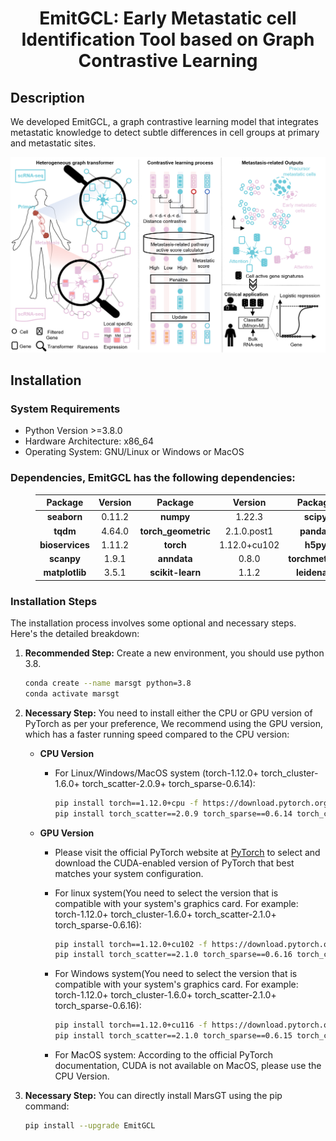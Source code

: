<h1 align="center">EmitGCL: Early Metastatic cell Identification Tool based on Graph Contrastive Learning</h1>

## Description

We developed EmitGCL, a graph contrastive learning model that integrates metastatic knowledge to detect subtle differences in cell groups at primary and metastatic sites. 

<p align="center">
  <img src="./images/WorkFlow.png" alt="EmitGCL Flowchart" width="900">
</p>

## Installation

### System Requirements

* Python Version >=3.8.0
* Hardware Architecture: x86_64
* Operating System: GNU/Linux or Windows or MacOS

### Dependencies, EmitGCL has the following dependencies:

<div style="margin-left: 40px;">

| **Package**         | **Version**           | **Package**         | **Version**           | **Package**         | **Version**           |
|:-------------------:|:---------------------:|:-------------------:|:---------------------:|:-------------------:|:---------------------:|
| **seaborn**         | 0.11.2                | **numpy**           | 1.22.3                | **scipy**           | 1.9.1                 |
| **tqdm**            | 4.64.0                | **torch_geometric** | 2.1.0.post1           | **pandas**          | 1.4.2                 |
| **bioservices**     | 1.11.2                | **torch**           | 1.12.0+cu102          | **h5py**            | 3.10.0                |
| **scanpy**          | 1.9.1                 | **anndata**         | 0.8.0                 | **torchmetrics**    | 0.9.3                 |
| **matplotlib**      | 3.5.1                 | **scikit-learn**    | 1.1.2                 | **leidenalg**       | 0.8.10                |

</div>


### Installation Steps

The installation process involves some optional and necessary steps. Here's the detailed breakdown:

1. **Recommended Step:** Create a new environment, you should use python 3.8.

    ```bash
    conda create --name marsgt python=3.8
    conda activate marsgt
    ```

2. **Necessary Step:** You need to install either the CPU or GPU version of PyTorch as per your preference, We recommend using the GPU version, which has a faster running speed compared to the CPU version:

    - **CPU Version**
        - For Linux/Windows/MacOS system (torch-1.12.0+ torch_cluster-1.6.0+ torch_scatter-2.0.9+ torch_sparse-0.6.14):
        
            ```bash
            pip install torch==1.12.0+cpu -f https://download.pytorch.org/whl/cpu/torch_stable.html
            pip install torch_scatter==2.0.9 torch_sparse==0.6.14 torch_cluster==1.6.0 -f https://data.pyg.org/whl/torch-1.12.0%2Bcpu/
            ```

    - **GPU Version**
        - Please visit the official PyTorch website at [PyTorch](https://pytorch.org/) to select and download the CUDA-enabled version of PyTorch that best matches your system configuration.
        - For linux system(You need to select the version that is compatible with your system's graphics card. For example: torch-1.12.0+ torch_cluster-1.6.0+ torch_scatter-2.1.0+ torch_sparse-0.6.16):
          
             ```bash
            pip install torch==1.12.0+cu102 -f https://download.pytorch.org/whl/cu102/torch_stable.html
            pip install torch_scatter==2.1.0 torch_sparse==0.6.16 torch_cluster==1.6.0 -f https://data.pyg.org/whl/torch-1.12.0%2Bcu102/
             ```
        - For Windows system(You need to select the version that is compatible with your system's graphics card. For example: torch-1.12.0+ torch_cluster-1.6.0+ torch_scatter-2.1.0+ torch_sparse-0.6.16):

             ```bash
            pip install torch==1.12.0+cu116 -f https://download.pytorch.org/whl/cu116/torch_stable.html
            pip install torch_scatter==2.1.0 torch_sparse==0.6.15 torch_cluster==1.6.0 -f https://data.pyg.org/whl/torch-1.12.0%2Bcu116/
            ```
             
        - For MacOS system: According to the official PyTorch documentation, CUDA is not available on MacOS, please use the CPU Version.

3. **Necessary Step:** You can directly install MarsGT using the pip command:

    ```bash
    pip install --upgrade EmitGCL
    ```
